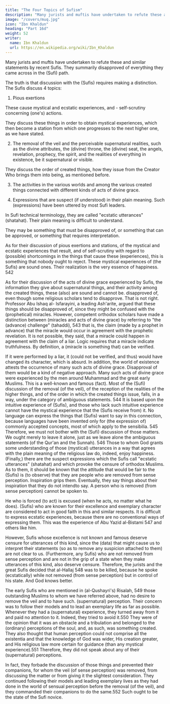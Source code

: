 ```yaml
---
title: "The Four Topics of Sufism"
description: "Many jurists and muftis have undertaken to refute these and similar statements by recent Sufis"
image: "/covers/muq.jpg"
icon: "Ibn Khaldun"
heading: "Part 16d"
weight: 52
writer:
  name: Ibn Khaldun
  url: https://en.wikipedia.org/wiki/Ibn_Khaldun
---
```



Many jurists and muftis have undertaken to refute these and similar statements by recent Sufis. They summarily disapproved of everything they came across in the (Sufi) path. 

The truth is that discussion with the (Sufis) requires making a distinction. The Sufis discuss 4 topics:

1. Pious exertions

These cause mystical and ecstatic experiences, and - self-scrutiny concerning (one's) actions.

They discuss these things in order to obtain mystical experiences, which then become a station from which one progresses to the next higher one, as we have stated. <!-- 539  -->

2. The removal of the veil and the perceivable supernatural realities, such as the divine attributes, the (divine) throne, the (divine) seat, the angels, revelation, prophecy, the spirit, and the realities of everything in existence, be it supernatural or visible. 

They discuss the order of created
things, how they issue from the Creator Who brings them into being, as mentioned
before. <!-- 540 -->

3. The activities in the various worlds and among the various created things connected with different kinds of acts of divine
grace. 

4. Expressions that are suspect (if understood) in their plain meaning. Such (expressions) have been uttered by most
Sufi leaders. 

In Sufi technical terminology, they are called "ecstatic utterances" (shatahat). <!-- 541 --> Their plain meaning is difficult to understand. 

They may be something that must be disapproved of, or something that can be approved, or something that requires interpretation.

As for their discussion of pious exertions and stations, of the mystical and ecstatic experiences that result, and of self-scrutiny with regard to (possible)
shortcomings in the things that cause these (experiences), this is something that
nobody ought to reject. These mystical experiences of (the Sufis) are sound ones.
Their realization is the very essence of happiness. 542

As for their discussion of the acts of divine grace experienced by Sufis, the
information they give about supernatural things, and their activity among the created
things, these (also) are sound and cannot be. disapproved of, even though some
religious scholars tend to disapprove. That is not right. Professor Abu Ishaq al-
Isfarayini, a leading Ash'arite, argued that these things should be disapproved of,
since they might be confused with the (prophetical) miracles. However, competent
orthodox scholars have made a distinction between (miracles and acts of divine
grace) by referring to "the (advance) challenge" (tahaddi), 543 that is, the claim
(made by a prophet in advance) that the miracle would occur in agreement with the
prophetic revelation. It is not possible, they said, that a miracle could happen in
agreement with the claim of a liar. Logic requires that a miracle indicate
truthfulness. By definition, a (miracle is something that) can be verified.

If it were
performed by a liar, it (could not be verified, and thus) would have changed its
character, which is absurd. In addition, the world of existence attests the occurrence
of many such acts of divine grace. Disapproval of them would be a kind of negative
approach. Many such acts of divine grace were experienced by the men around
Muhammad and the great early Muslims. This is a well-known and famous (fact).
Most of the (Sufi) discussion of the removal (of the veil), of the reception of
the realities of the higher things, and of the order in which the created things issue,
falls, in a way, under the category of ambiguous statements. 544 It is based upon the
intuitive experience of (Sufis), and those who lack such intuitive experience cannot
have the mystical experience that the (Sufis receive from) it. No language can
express the things that (Sufis) want to say in this connection, because languages
have been invented only for (the expression of) commonly accepted concepts, most
of which apply to the sensibilia. 545 Therefore, we must not bother with the (Sufi)
discussion of those matters. We ought merely to leave it alone, just as we leave
alone the ambiguous statements (of the Qur'an and the Sunnah). 546 Those to whom
God grants some understanding of those (mystical) utterances in a way that agrees
with the plain meaning of the religious law do, indeed, enjoy happiness.
(Finally,) there are the suspect expressions which the Sufis call "ecstatic
utterances" (shatahat) and which provoke the censure of orthodox Muslims. As to
them, it should be known that the attitude that would be fair to the (Sufis) is (to
observe) that they are people who are removed from sense perception. Inspiration
grips them. Eventually, they say things about their inspiration that they do not intendto say. A person who is removed (from sense perception) cannot be spoken to. 

He who is forced (to act) is excused (when he acts, no matter what he does). (Sufis) who are known for their excellence and exemplary character are considered to act in good faith in this and similar respects. It is difficult to express ecstatic experiences, because there are no conventional ways of expressing them. This was the experience
of Abu Yazid al-Bistami 547 and others like him. 

However, Sufis whose excellence is not known and famous deserve censure for utterances of this kind,
since the (data) that might cause us to interpret their statements (so as to remove any
suspicion attached to them) are not clear to us. (Furthermore, any Sufis) who are not
removed from sense perception and are not in the grip of a state when they make
utterances of this kind, also deserve censure. Therefore, the jurists and the great
Sufis decided that al-Hallaj 548 was to be killed, because he spoke (ecstatically)
while not removed (from sense perception) but in control of his state. And God
knows better.

The early Sufis who are mentioned in (al-Qushayri's) Risalah, 549 those
outstanding Muslims to whom we have referred above, had no desire to remove the
veil and to have such. (supernatural) perception. Their concern was to follow their
models and to lead an exemplary life as far as possible. Whenever they had a
(supernatural) experience, they turned away from it and paid no attention to it.
Indeed, they tried to avoid it.550 They were of the opinion that it was an obstacle
and a tribulation and belonged to the (ordinary) perceptions of the soul, and, as
such, was something created. They also thought that human perception could not
comprise all the existentia and that the knowledge of God was wider, His creation
greater, and His religious law more certain for guidance (than any mystical
experience).551 Therefore, they did not speak about any of their (supernatural)
perceptions.

In fact, they forbade the discussion of those things and prevented their companions, for whom the veil (of sense perception) was removed, from discussing the matter or from giving it the slightest consideration. They continued following their models and leading exemplary lives as they had done in the world of sensual perception before the removal (of the veil), and they commanded their companions to do the same.552 Such ought to be the state of the Sufi novice.
